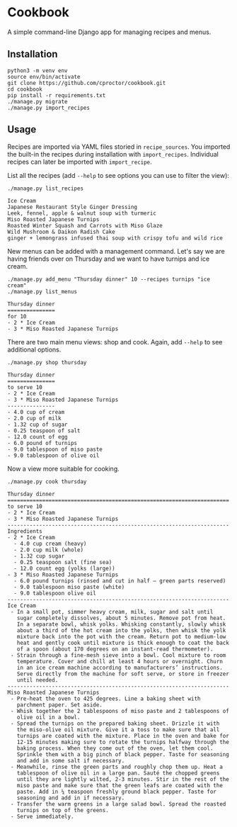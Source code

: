 # Cookbook

A simple command-line Django app for managing recipes and menus.

## Installation

    python3 -m venv env
    source env/bin/activate
    git clone https://github.com/cproctor/cookbook.git
    cd cookbook
    pip install -r requirements.txt
    ./manage.py migrate
    ./manage.py import_recipes

## Usage

Recipes are imported via YAML files storied in `recipe_sources`. 
You imported the built-in the recipes during installation with
`import_recipes`. Individual recipes can later be imported with 
`import_recipe`.

List all the recipes (add `--help` to see
options you can use to filter the view):

    ./manage.py list_recipes

    Ice Cream
    Japanese Restaurant Style Ginger Dressing
    Leek, fennel, apple & walnut soup with turmeric
    Miso Roasted Japanese Turnips
    Roasted Winter Squash and Carrots with Miso Glaze
    Wild Mushroom & Daikon Radish Cake
    ginger + lemongrass infused thai soup with crispy tofu and wild rice

New menus can be added with a management command. Let's say we are having
friends over on Thursday and we want to have turnips and ice cream.

    ./manage.py add_menu "Thursday dinner" 10 --recipes turnips "ice cream"
    ./manage.py list_menus

    Thursday dinner
    ===============
    for 10
    - 2 * Ice Cream
    - 3 * Miso Roasted Japanese Turnips

There are two main menu views: shop and cook. Again, add `--help` to see
additional options.

    ./manage.py shop thursday

    Thursday dinner
    ===============
    to serve 10
    - 2 * Ice Cream
    - 3 * Miso Roasted Japanese Turnips
    ---------------
    - 4.0 cup of cream
    - 2.0 cup of milk
    - 1.32 cup of sugar
    - 0.25 teaspoon of salt
    - 12.0 count of egg
    - 6.0 pound of turnips
    - 9.0 tablespoon of miso paste
    - 9.0 tablespoon of olive oil
    
Now a view more suitable for cooking.

    ./manage.py cook thursday
    
    Thursday dinner
    ======================================================================
    to serve 10
    - 2 * Ice Cream
    - 3 * Miso Roasted Japanese Turnips
    ----------------------------------------------------------------------
    Ingredients
    - 2 * Ice Cream
      - 4.0 cup cream (heavy)
      - 2.0 cup milk (whole)
      - 1.32 cup sugar
      - 0.25 teaspoon salt (fine sea)
      - 12.0 count egg (yolks (large))
    - 3 * Miso Roasted Japanese Turnips
      - 6.0 pound turnips (rinsed and cut in half – green parts reserved)
      - 9.0 tablespoon miso paste (white)
      - 9.0 tablespoon olive oil
    ----------------------------------------------------------------------
    Ice Cream
     - In a small pot, simmer heavy cream, milk, sugar and salt until
       sugar completely dissolves, about 5 minutes. Remove pot from heat.
       In a separate bowl, whisk yolks. Whisking constantly, slowly whisk
       about a third of the hot cream into the yolks, then whisk the yolk
       mixture back into the pot with the cream. Return pot to medium-low
       heat and gently cook until mixture is thick enough to coat the back
       of a spoon (about 170 degrees on an instant-read thermometer).
     - Strain through a fine-mesh sieve into a bowl. Cool mixture to room
       temperature. Cover and chill at least 4 hours or overnight. Churn
       in an ice cream machine according to manufacturers’ instructions.
       Serve directly from the machine for soft serve, or store in freezer
       until needed.
    ----------------------------------------------------------------------
    Miso Roasted Japanese Turnips
     - Pre-heat the oven to 425 degrees. Line a baking sheet with
       parchment paper. Set aside.
     - Whisk together the 2 tablespoons of miso paste and 2 tablespoons of
       olive oil in a bowl.
     - Spread the turnips on the prepared baking sheet. Drizzle it with
       the miso-olive oil mixture. Give it a toss to make sure that all
       turnips are coated with the mixture. Place in the oven and bake for
       12-15 minutes making sure to rotate the turnips halfway through the
       baking process. When they come out of the oven, let them cool.
       Sprinkle them with a big pinch of black pepper. Taste for seasoning
       and add in some salt if necessary.
     - Meanwhile, rinse the green parts and roughly chop them up. Heat a
       tablespoon of olive oil in a large pan. Sauté the chopped greens
       until they are lightly wilted, 2-3 minutes. Stir in the rest of the
       miso paste and make sure that the green leafs are coated with the
       paste. Add in ¼ teaspoon freshly ground black pepper. Taste for
       seasoning and add in if necessary.
     - Transfer the warm greens in a large salad bowl. Spread the roasted
       turnips on top of the greens.
     - Serve immediately.

